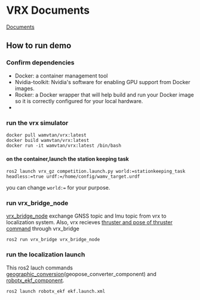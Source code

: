 # VRX Documents
[Documents](https://github.com/osrf/vrx/wiki/tutorials)

## How to run demo
### Confirm dependencies
- Docker: a container management tool
- Nvidia-toolkit: Nvidia's software for enabling GPU support from Docker images.
- Rocker: a Docker wrapper that will help build and run your Docker image so it is correctly configured for your local hardware.
- 
### run the vrx simulator
```
docker pull wamvtan/vrx:latest
docker build wamvtan/vrx:latest
docker run -it wamvtan/vrx:latest /bin/bash
```
#### on the container,launch the station keeping task
```
ros2 launch vrx_gz competition.launch.py world:=stationkeeping_task headless:=true urdf:=/home/config/wamv_target.urdf
```
you can change ```world:=``` for your purpose.

### run vrx_bridge_node
[vrx_bridge_node](https://github.com/OUXT-Polaris/vrx_bridge) exchange GNSS topic and Imu topic from vrx to localization system.
Also, vrx recieves [thruster and pose of thruster command](https://github.com/osrf/vrx/wiki/custom_thrusters_tutorial) through vrx_bridge 
```
ros2 run vrx_bridge vrx_bridge_node
```

### run the localization launch
This ros2 lauch commands [geographic_conversion](https://github.com/OUXT-Polaris/geographic_conversion)(geopose_converter_component) and [robotx_ekf_component](https://github.com/OUXT-Polaris/robotx_ekf).   
```
ros2 launch robotx_ekf ekf.launch.xml
```
